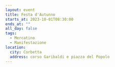```yaml
---
layout: event
title: Festa d'Autunno
starts_at: 2023-10-01T08:30:00
ends_at: ""
all_day: false
tags:
  - Mercatino
  - Manifestazione
location:
  city: Corbetta
  address: corso Garibaldi e piazza del Popolo
---
```

